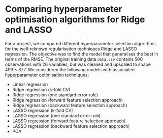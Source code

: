 # Comparing hyperparameter optimisation algorithms for Ridge and LASSO

For a project, we compared different hyperparameter selection algorithms for the well-reknown regularisation techniques Ridge and LASSO regression. The objective was to find the model that generalises the best in terms of the RMSE. The original training data `data.csv` contains 500 observations with 26 variables, but was cleaned and upscaled to shape $493\times 377$. We considered the following models with associated hyperparameter optimisation techniques:

- Linear regression
- Ridge regression (k-fold CV)
- Ridge regression (one standard error rule)
- Ridge regression (forward feature selection approach)
- Ridge regression (backward feature selection approach)
- LASSO regression (k-fold CV)
- LASSO regression (one standard error rule)
- LASSO regression (forward feature selection approach)
- LASSO regression (backward feature selection approach)
- PCA

